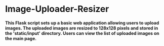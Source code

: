 # Image-Uploader-Resizer

#### This Flask script sets up a basic web application allowing users to upload images. The uploaded images are resized to 128x128 pixels and stored in the 'static/input' directory. Users can view the list of uploaded images on the main page.
